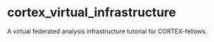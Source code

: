 # cortex_virtual_infrastructure
A virtual federated analysis infrastructure tutorial for CORTEX-fellows. 
